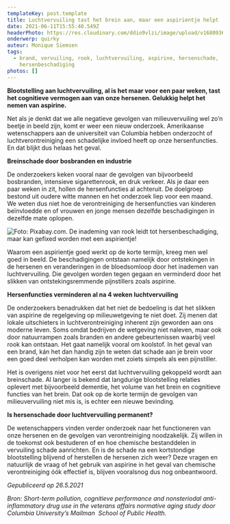 ```yaml
---
templateKey: post.template
title: Luchtvervuiling tast het brein aan, maar een aspirientje helpt
date: 2021-06-11T15:55:40.549Z
headerPhoto: https://res.cloudinary.com/ddio9vlzi/image/upload/v1680936060/sciencegeek/posts/fabriek-schoorstenen-rook.jpg
onderwerp: quirky
auteur: Monique Siemsen
tags:
  - brand, vervuiling, rook, luchtvervuiling, aspirine, hersenschade,
    hersenbeschadiging
photos: []
---
```


**Blootstelling aan luchtvervuiling, al is het maar voor een paar weken, tast het cognitieve vermogen aan van onze hersenen. Gelukkig helpt het nemen van aspirine.**

Net als je denkt dat we alle negatieve gevolgen van milieuvervuiling wel zo’n beetje in beeld zijn, komt er weer een nieuw onderzoek. Amerikaanse wetenschappers aan de universiteit van Columbia hebben onderzocht of luchtverontreiniging een schadelijke invloed heeft op onze hersenfuncties. En dat blijkt dus helaas het geval.

**Breinschade door bosbranden en industrie**

De onderzoekers keken vooral naar de gevolgen van bijvoorbeeld bosbranden, intensieve sigarettenrook, en druk verkeer. Als je daar een paar weken in zit, hollen de hersenfuncties al achteruit. De doelgroep bestond uit oudere witte mannen en het onderzoek liep voor een maand. We weten dus niet hoe de verontreiniging de hersenfuncties van kinderen beïnvloedde en of vrouwen en jonge mensen dezelfde beschadigingen in dezelfde mate oplopen.

![Foto: Pixabay.com. De inademing van rook leidt tot hersenbeschadiging, maar kan gefixed worden met een aspirientje!](https://res.cloudinary.com/ddio9vlzi/image/upload/v1680936057/sciencegeek/posts/brand-brandweermannen-lussen.jpg)

Waarom een aspirientje goed werkt op de korte termijn, kreeg men wel goed in beeld. De beschadigingen ontstaan namelijk door ontstekingen in de hersenen en veranderingen in de bloedsomloop door het inademen van luchtvervuiling. Die gevolgen worden tegen gegaan en verminderd door het slikken van ontstekingsremmende pijnstillers zoals aspirine.

**Hersenfuncties verminderen al na 4 weken luchtvervuiling**

De onderzoekers benadrukken dat het niet de bedoeling is dat het slikken van aspirine de regelgeving op milieuwetgeving te niet doet. Zij menen dat lokale uitschieters in luchtverontreiniging inherent zijn geworden aan ons moderne leven. Soms omdat bedrijven de wetgeving niet naleven, maar ook door natuurrampen zoals branden en andere gebeurtenissen waarbij veel rook kan ontstaan. Het gaat namelijk vooral om koolstof. In het geval van een brand, kán het dan handig zijn te weten dat schade aan je brein voor een goed deel verholpen kan worden met zoiets simpels als een pijnstiller.

Het is overigens niet voor het eerst dat luchtvervuiling gekoppeld wordt aan breinschade. Al langer is bekend dat langdurige blootstelling relaties oplevert met bijvoorbeeld dementie, het volume van het brein en cognitieve functies van het brein. Dat ook op de korte termijn de gevolgen van milieuvervuiling niet mis is, is echter een nieuwe bevinding.

**Is hersenschade door luchtvervuiling permanent?**

De wetenschappers vinden verder onderzoek naar het functioneren van onze hersenen en de gevolgen van verontreiniging noodzakelijk. Zij willen in de toekomst ook bestuderen of en hoe chemische bestanddelen in vervuiling schade aanrichten. En is de schade na een kortstondige blootstelling blijvend of herstellen de hersenen zich weer? Deze vragen en natuurlijk de vraag of het gebruik van aspirine in het geval van chemische verontreiniging óók effectief is, blijven vooralsnog dus nog onbeantwoord.

_Gepubliceerd op 26.5.2021_

_Bron: Short-term pollution, cognitieve performance and nonsteriodal anti-inflammatory drug use in the veterans affairs normative aging study door Columbia University’s Mailman  School of Public Health._
